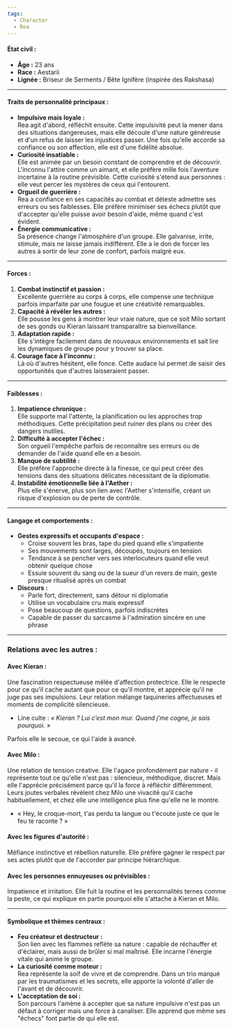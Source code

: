 ```yaml
---
tags:
  - Character
  - Rea
---
```

#### **État civil :**

- **Âge :** 23 ans
- **Race :** Aestarii
- **Lignée :** Briseur de Serments / Bête Ignifère (inspirée des Rakshasa)

---

#### **Traits de personnalité principaux :**

- **Impulsive mais loyale :**  
    Rea agit d'abord, réfléchit ensuite. Cette impulsivité peut la mener dans des situations dangereuses, mais elle découle d'une nature généreuse et d'un refus de laisser les injustices passer. Une fois qu'elle accorde sa confiance ou son affection, elle est d'une fidélité absolue.
- **Curiosité insatiable :**  
    Elle est animée par un besoin constant de comprendre et de découvrir. L'inconnu l'attire comme un aimant, et elle préfère mille fois l'aventure incertaine à la routine prévisible. Cette curiosité s'étend aux personnes : elle veut percer les mystères de ceux qui l'entourent.
- **Orgueil de guerrière :**  
    Rea a confiance en ses capacités au combat et déteste admettre ses erreurs ou ses faiblesses. Elle préfère minimiser ses échecs plutôt que d'accepter qu'elle puisse avoir besoin d'aide, même quand c'est évident.
- **Énergie communicative :**  
    Sa présence change l'atmosphère d'un groupe. Elle galvanise, irrite, stimule, mais ne laisse jamais indifférent. Elle a le don de forcer les autres à sortir de leur zone de confort, parfois malgré eux.

---

#### **Forces :**

1. **Combat instinctif et passion :**  
    Excellente guerrière au corps à corps, elle compense une technique parfois imparfaite par une fougue et une créativité remarquables.
2. **Capacité à révéler les autres :**  
    Elle pousse les gens à montrer leur vraie nature, que ce soit Milo sortant de ses gonds ou Kieran laissant transparaître sa bienveillance.
3. **Adaptation rapide :**  
    Elle s'intègre facilement dans de nouveaux environnements et sait lire les dynamiques de groupe pour y trouver sa place.
4. **Courage face à l'inconnu :**  
    Là où d'autres hésitent, elle fonce. Cette audace lui permet de saisir des opportunités que d'autres laisseraient passer.

---

#### **Faiblesses :**

1. **Impatience chronique :**  
    Elle supporte mal l'attente, la planification ou les approches trop méthodiques. Cette précipitation peut ruiner des plans ou créer des dangers inutiles.
2. **Difficulté à accepter l'échec :**  
    Son orgueil l'empêche parfois de reconnaître ses erreurs ou de demander de l'aide quand elle en a besoin.
3. **Manque de subtilité :**  
    Elle préfère l'approche directe à la finesse, ce qui peut créer des tensions dans des situations délicates nécessitant de la diplomatie.
4. **Instabilité émotionnelle liée à l'Aether :**  
    Plus elle s'énerve, plus son lien avec l'Aether s'intensifie, créant un risque d'explosion ou de perte de contrôle.

---

#### **Langage et comportements :**

- **Gestes expressifs et occupants d'espace :**
    - Croise souvent les bras, tape du pied quand elle s'impatiente
    - Ses mouvements sont larges, découpés, toujours en tension
    - Tendance à se pencher vers ses interlocuteurs quand elle veut obtenir quelque chose
    - Essuie souvent du sang ou de la sueur d'un revers de main, geste presque ritualisé après un combat
- **Discours :**
    - Parle fort, directement, sans détour ni diplomatie
    - Utilise un vocabulaire cru mais expressif
    - Pose beaucoup de questions, parfois indiscrètes
    - Capable de passer du sarcasme à l'admiration sincère en une phrase

---

### **Relations avec les autres :**

#### **Avec Kieran :**

Une fascination respectueuse mêlée d'affection protectrice. Elle le respecte pour ce qu'il cache autant que pour ce qu'il montre, et apprécie qu'il ne juge pas ses impulsions. Leur relation mélange taquineries affectueuses et moments de complicité silencieuse. 

* Line culte : *« Kieran ? Lui c’est mon mur. Quand j’me cogne, je sais pourquoi. »*

Parfois elle le secoue, ce qui l'aide à avancé.
#### **Avec Milo :**

Une relation de tension créative. Elle l'agace profondément par nature - il représente tout ce qu'elle n'est pas : silencieux, méthodique, discret. Mais elle l'apprécie précisément parce qu'il la force à réfléchir différemment. Leurs joutes verbales révèlent chez Milo une vivacité qu'il cache habituellement, et chez elle une intelligence plus fine qu'elle ne le montre.

- « Hey, le croque-mort, t'as perdu ta langue ou t'écoute juste ce que le feu te raconte ? »
#### **Avec les figures d'autorité :**

Méfiance instinctive et rébellion naturelle. Elle préfère gagner le respect par ses actes plutôt que de l'accorder par principe hiérarchique.

#### **Avec les personnes ennuyeuses ou prévisibles :**

Impatience et irritation. Elle fuit la routine et les personnalités ternes comme la peste, ce qui explique en partie pourquoi elle s'attache à Kieran et Milo.

---

#### **Symbolique et thèmes centraux :**

- **Feu créateur et destructeur :**  
    Son lien avec les flammes reflète sa nature : capable de réchauffer et d'éclairer, mais aussi de brûler si mal maîtrisé. Elle incarne l'énergie vitale qui anime le groupe.
- **La curiosité comme moteur :**  
    Rea représente la soif de vivre et de comprendre. Dans un trio marqué par les traumatismes et les secrets, elle apporte la volonté d'aller de l'avant et de découvrir.
- **L'acceptation de soi :**  
    Son parcours l'amène à accepter que sa nature impulsive n'est pas un défaut à corriger mais une force à canaliser. Elle apprend que même ses "échecs" font partie de qui elle est.